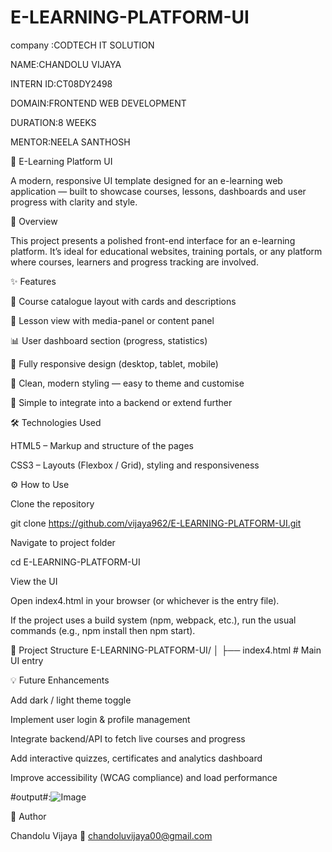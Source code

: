 # E-LEARNING-PLATFORM-UI

company :CODTECH IT SOLUTION

NAME:CHANDOLU VIJAYA

INTERN ID:CT08DY2498

DOMAIN:FRONTEND WEB DEVELOPMENT

DURATION:8 WEEKS

MENTOR:NEELA SANTHOSH

📘 E-Learning Platform UI

A modern, responsive UI template designed for an e-learning web application — built to showcase courses, lessons, dashboards and user progress with clarity and style.

🚀 Overview

This project presents a polished front-end interface for an e-learning platform.
It’s ideal for educational websites, training portals, or any platform where courses, learners and progress tracking are involved.

✨ Features

🎯 Course catalogue layout with cards and descriptions

🎥 Lesson view with media-panel or content panel

📊 User dashboard section (progress, statistics)

📱 Fully responsive design (desktop, tablet, mobile)

🎨 Clean, modern styling — easy to theme and customise

🔧 Simple to integrate into a backend or extend further

🛠️ Technologies Used

HTML5 – Markup and structure of the pages

CSS3 – Layouts (Flexbox / Grid), styling and responsiveness

⚙️ How to Use

Clone the repository

git clone https://github.com/vijaya962/E-LEARNING-PLATFORM-UI.git


Navigate to project folder

cd E-LEARNING-PLATFORM-UI


View the UI

Open index4.html in your browser (or whichever is the entry file).

If the project uses a build system (npm, webpack, etc.), run the usual commands (e.g., npm install then npm start).

📁 Project Structure
E-LEARNING-PLATFORM-UI/
│
├── index4.html         # Main UI entry  


💡 Future Enhancements

Add dark / light theme toggle

Implement user login & profile management

Integrate backend/API to fetch live courses and progress

Add interactive quizzes, certificates and analytics dashboard

Improve accessibility (WCAG compliance) and load performance

#output#:![Image](https://github.com/user-attachments/assets/015a1869-4c56-49e8-8f76-d838a6da57eb)

👤 Author

Chandolu Vijaya
📧 chandoluvijaya00@gmail.com





